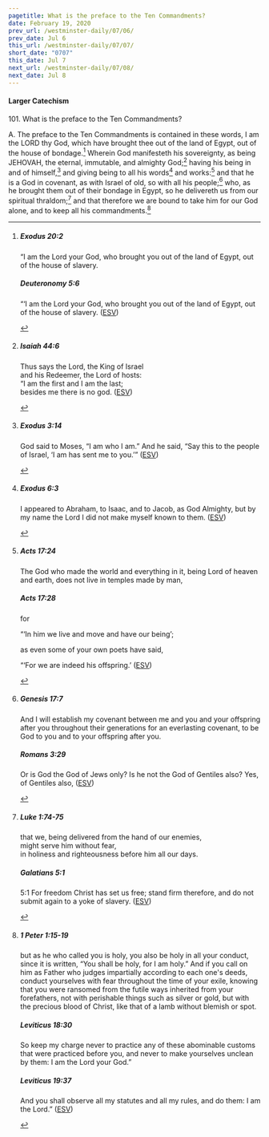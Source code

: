 ```yaml
---
pagetitle: What is the preface to the Ten Commandments?
date: February 19, 2020
prev_url: /westminster-daily/07/06/
prev_date: Jul 6
this_url: /westminster-daily/07/07/
short_date: "0707"
this_date: Jul 7
next_url: /westminster-daily/07/08/
next_date: Jul 8
---
```


#### Larger Catechism

<span class="q">101.</span> What is the preface to the Ten Commandments?

<span class="q">A.</span> The preface to the Ten Commandments is contained in these words, I am the LORD thy God, which have brought thee out of the land of Egypt, out of the house of bondage.[^fnref:wlc1] Wherein God manifesteth his sovereignty, as being JEHOVAH, the eternal, immutable, and almighty God;[^fnref:wlc2] having his being in and of himself,[^fnref:wlc3] and giving being to all his words[^fnref:wlc4] and works:[^fnref:wlc5] and that he is a God in covenant, as with Israel of old, so with all his people;[^fnref:wlc6] who, as he brought them out of their bondage in Egypt, so he delivereth us from our spiritual thraldom;[^fnref:wlc7] and that therefore we are bound to take him for our God alone, and to keep all his commandments.[^fnref:wlc8]


[^fnref:wlc1]: <div class="esv"><h5>Exodus 20:2</h5> <div class="esv-text"><p class="chapter-first" id="p02020002.01-1">&#8220;I am the <span class="small-caps">Lord</span> your God, who brought you out of the land of Egypt, out of the house of slavery.</p> </div><h5>Deuteronomy 5:6</h5> <div class="esv-text"><p id="p05005006.01-2">&#8220;&#8216;I am the <span class="small-caps">Lord</span> your God, who brought you out of the land of Egypt, out of the house of slavery.  (<a href="http://www.esv.org" class="copyright">ESV</a>)</p> </div> </div>

[^fnref:wlc2]: <div class="esv"><h5>Isaiah 44:6</h5> <div class="esv-text"> <div class="block-indent"> <p class="line-group" id="p23044006.07-1">Thus says the <span class="small-caps">Lord</span>, the King of Israel<br /> <span class="indent"></span>and his Redeemer, the <span class="small-caps">Lord</span> of hosts:<br /> &#8220;I am the first and I am the last;<br /> <span class="indent"></span>besides me there is no god.  (<a href="http://www.esv.org" class="copyright">ESV</a>)</p> </div> </div> </div>

[^fnref:wlc3]: <div class="esv"><h5>Exodus 3:14</h5> <div class="esv-text"><p id="p02003014.01-1">God said to Moses, &#8220;<span class="small-caps">I am who I am</span>.&#8221; And he said, &#8220;Say this to the people of Israel, &#8216;<span class="small-caps">I am</span> has sent me to you.&#8217;&#8221;  (<a href="http://www.esv.org" class="copyright">ESV</a>)</p> </div> </div>

[^fnref:wlc4]: <div class="esv"><h5>Exodus 6:3</h5> <div class="esv-text"><p id="p02006003.01-1">I appeared to Abraham, to Isaac, and to Jacob, as God Almighty, but by my name the <span class="small-caps">Lord</span> I did not make myself known to them.  (<a href="http://www.esv.org" class="copyright">ESV</a>)</p> </div> </div>

[^fnref:wlc5]: <div class="esv"><h5>Acts 17:24</h5> <div class="esv-text"><p id="p44017024.01-1">The God who made the world and everything in it, being Lord of heaven and earth, does not live in temples made by man,</p> </div><h5>Acts 17:28</h5> <div class="esv-text"><p id="p44017028.01-2">for</p> <div class="block-indent"> <p class="line-group" id="p44017028.02-2">&#8220;&#8216;In him we live and move and have our being&#8217;;</p> </div> <p class="same-paragraph" id="p44017028.12-2">as even some of your own poets have said,</p> <div class="block-indent"> <p class="line-group" id="p44017028.21-2">&#8220;&#8216;For we are indeed his offspring.&#8217;  (<a href="http://www.esv.org" class="copyright">ESV</a>)</p> </div> </div> </div>

[^fnref:wlc6]: <div class="esv"><h5>Genesis 17:7</h5> <div class="esv-text"><p id="p01017007.01-1">And I will establish my covenant between me and you and your offspring after you throughout their generations for an everlasting covenant, to be God to you and to your offspring after you.</p> </div><h5>Romans 3:29</h5> <div class="esv-text"><p id="p45003029.01-2">Or is God the God of Jews only? Is he not the God of Gentiles also? Yes, of Gentiles also,  (<a href="http://www.esv.org" class="copyright">ESV</a>)</p> </div> </div>

[^fnref:wlc7]: <div class="esv"><h5>Luke 1:74-75</h5> <div class="esv-text"><div class="block-indent"> <p class="line-group" id="p42001074.01-1"><span class="indent"></span>that we, being delivered from the hand of our enemies,<br /> might serve him without fear,<br />  <span class="indent"></span>in holiness and righteousness before him all our days.</p> </div> </div><h5>Galatians 5:1</h5> <div class="esv-text"> <p id="p48005001.06-2"><span class="chapter-num" id="v48005001-2">5:1&nbsp;</span>For freedom Christ has set us free; stand firm therefore, and do not submit again to a yoke of slavery.  (<a href="http://www.esv.org" class="copyright">ESV</a>)</p> </div> </div>

[^fnref:wlc8]: <div class="esv"><h5>1 Peter 1:15-19</h5> <div class="esv-text"><p id="p60001015.01-1">but as he who called you is holy, you also be holy in all your conduct, since it is written, &#8220;You shall be holy, for I am holy.&#8221; And if you call on him as Father who judges impartially according to each one's deeds, conduct yourselves with fear throughout the time of your exile, knowing that you were ransomed from the futile ways inherited from your forefathers, not with perishable things such as silver or gold, but with the precious blood of Christ, like that of a lamb without blemish or spot.</p> </div><h5>Leviticus 18:30</h5> <div class="esv-text"><p id="p03018030.01-2">So keep my charge never to practice any of these abominable customs that were practiced before you, and never to make yourselves unclean by them: I am the <span class="small-caps">Lord</span> your God.&#8221;</p> </div><h5>Leviticus 19:37</h5> <div class="esv-text"><p id="p03019037.01-3">And you shall observe all my statutes and all my rules, and do them: I am the <span class="small-caps">Lord</span>.&#8221;  (<a href="http://www.esv.org" class="copyright">ESV</a>)</p> </div> </div>

